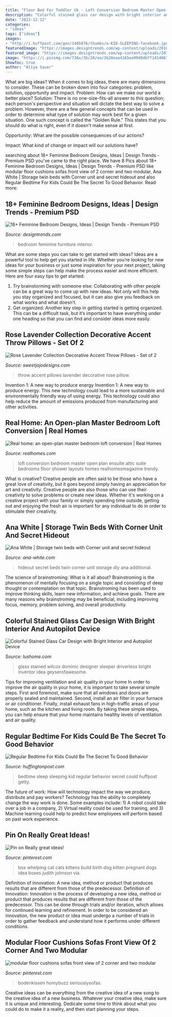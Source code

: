 ```yaml
---
title: "Floor Bed For Toddler Uk - Loft Conversion Bedroom Master Open Plan Ensuite Attic Suite Bedrooms Floor Shower Layouts Homes Realhomesmagazine Trendy"
description: "Colorful stained glass car design with bright interior and autopilot device"
date: "2022-12-12"
categories:
- "ideas"
tags: ["ideas"]
images:
- "http://i.huffpost.com/gen/1405076/thumbs/o-KID-SLEEPING-facebook.jpg"
featuredImage: "https://images.designtrends.com/wp-content/uploads/2016/08/09161945/Feminine-Bedroom-Furniture-Design.jpg"
featured_image: "https://images.designtrends.com/wp-content/uploads/2016/08/09161945/Feminine-Bedroom-Furniture-Design.jpg"
image: "https://i.pinimg.com/736x/3b/28/ea/3b28eaa4165ee0948db7f1414067034f.jpg"
ShowToc: true
author: "Aliya Sauer"
---
```



What are big ideas?
When it comes to big ideas, there are many dimensions to consider. These can be broken down into four categories: problem, solution, opportunity and impact. 
Problem: How can we make our world a better place? 
Solution: There is no one-size-fits-all answer to this question; each person's perspective and situation will dictate the best way to solve a problem. However, there are a few general concepts that can be used in order to determine what type of solution may work best for a given situation. One such concept is called the "Golden Rule." This states that you should do what is right, even if it doesn't make sense at first. 

Opportunity: What are the possible consequences of our actions? 

Impact: What kind of change or impact will our solutions have?

	

		
searching about 18+ Feminine Bedroom Designs, Ideas | Design Trends - Premium PSD you've came to the right place. We have 8 Pics about 18+ Feminine Bedroom Designs, Ideas | Design Trends - Premium PSD like modular floor cushions sofas front view of 2 corner and two modular, Ana White | Storage twin beds with Corner unit and secret hideout and also Regular Bedtime For Kids Could Be The Secret To Good Behavior. Read more:
		
    
## 18+ Feminine Bedroom Designs, Ideas | Design Trends - Premium PSD

<img loading=lazy src="https://images.designtrends.com/wp-content/uploads/2016/08/09161945/Feminine-Bedroom-Furniture-Design.jpg" onerror="this.onerror=null;this.src='https://tse2.mm.bing.net/th?id=OIP.1jvmYNhgJmI3Lv2D4wcjAgHaE6&amp;pid=15.1';" alt="18+ Feminine Bedroom Designs, Ideas | Design Trends - Premium PSD">

_Source: designtrends.com_

>bedroom feminine furniture interior. 

	

What are some steps you can take to get started with ideas?
Ideas are a powerful tool to help get you started in life. Whether you’re looking for new ideas for your business or just some inspiration for your next project, taking some simple steps can help make the process easier and more efficient. Here are four easy tips to get started: 
1. Try brainstorming with someone else: Collaborating with other people can be a great way to come up with new ideas. Not only will this help you stay organized and focused, but it can also give you feedback on what works and what doesn’t. 
2. Get organized: Another key step in getting started is getting organized. This can be a difficult task, but it’s important to have everything under one heading so that you can find and consider ideas more easily. 

    
## Rose Lavender Collection Decorative Accent Throw Pillows - Set Of 2

<img loading=lazy src="https://s.yimg.com/aah/yhst-134886229247857/rose-lavender-collection-decorative-accent-throw-pillows-set-of-2-12.jpg" onerror="this.onerror=null;this.src='https://tse2.mm.bing.net/th?id=OIP.GXOcrE6hmBTzF4LIxDOuSAHaHa&amp;pid=15.1';" alt="Rose Lavender Collection Decorative Accent Throw Pillows - Set of 2">

_Source: sweetjojodesigns.com_

>throw accent pillows lavender decorative rose pillow. 

	

Invention 1: A new way to produce energy
Invention 1: A new way to produce energy. This new technology could lead to a more sustainable and environmentally friendly way of using energy. This technology could also help reduce the amount of emissions produced from manufacturing and other activities.

    
## Real Home: An Open-plan Master Bedroom Loft Conversion | Real Homes

<img loading=lazy src="https://cdn.mos.cms.futurecdn.net/bxjVKziwVqhCNVVaMLdyNL-1200-80.jpg" onerror="this.onerror=null;this.src='https://tse3.mm.bing.net/th?id=OIP.N6zm9PRxbk4ckcOeisbvGAHaE7&amp;pid=15.1';" alt="Real home: an open-plan master bedroom loft conversion | Real Homes">

_Source: realhomes.com_

>loft conversion bedroom master open plan ensuite attic suite bedrooms floor shower layouts homes realhomesmagazine trendy. 

	

What is creative?
Creative people are often said to be those who have a great love of creativity, but it goes beyond simply having an appreciation for art and creativity. Creative people are also those who can use their creativity to solve problems or create new ideas. Whether it's working on a creative project with your family or simply spending time outside, getting out and enjoying the fresh air is important for any individual to do in order to stimulate their creativity.

    
## Ana White | Storage Twin Beds With Corner Unit And Secret Hideout

<img loading=lazy src="http://www.ana-white.com/sites/default/files/IMG_9668.jpg" onerror="this.onerror=null;this.src='https://tse3.mm.bing.net/th?id=OIP.1cn3qV8WzceeVndOE9FFyQHaJ4&amp;pid=15.1';" alt="Ana White | Storage twin beds with Corner unit and secret hideout">

_Source: ana-white.com_

>hideout secret beds twin corner unit storage diy ana additional. 

	

The science of brainstroming: What is it all about?
Brainstroming is the phenomenon of mentally focusing on a single topic and consisting of deep thought or contemplation on that topic. Brainstroming has been used to improve thinking skills, learn new information, and achieve goals. There are many reasons why brainstroming may be beneficial, including improving focus, memory, problem solving, and overall productivity.

    
## Colorful Stained Glass Car Design With Bright Interior And Autopilot Device

<img loading=lazy src="https://www.lushome.com/wp-content/uploads/2014/09/stained-glass-driverless-sleeper-car-design-idea-2.jpg" onerror="this.onerror=null;this.src='https://tse4.mm.bing.net/th?id=OIP.tBK_YkQ9-5tVotCgYGb2dAHaFc&amp;pid=15.1';" alt="Colorful Stained Glass Car Design with Bright Interior and Autopilot Device">

_Source: lushome.com_

>glass stained wilcox dominic designer sleeper driverless bright inventor idea geyserofawesome. 

	

Tips for improving ventilation and air quality in your home
In order to improve the air quality in your home, it is important to take several simple steps. First and foremost, make sure that all windows and doors are properly sealed and maintained. Second, install an air filter in your furnace or air conditioner. Finally, install exhaust fans in high-traffic areas of your home, such as the kitchen and living room. By taking these simple steps, you can help ensure that your home maintains healthy levels of ventilation and air quality.

    
## Regular Bedtime For Kids Could Be The Secret To Good Behavior

<img loading=lazy src="http://i.huffpost.com/gen/1405076/thumbs/o-KID-SLEEPING-facebook.jpg" onerror="this.onerror=null;this.src='https://tse4.mm.bing.net/th?id=OIP.QCbB5AIMa-VDbR8KUx-8DQHaDt&amp;pid=15.1';" alt="Regular Bedtime For Kids Could Be The Secret To Good Behavior">

_Source: huffingtonpost.com_

>bedtime sleep sleeping kid regular behavior secret could huffpost getty. 

	

The future of work: How will technology impact the way we produce, distribute and pay workers?
Technology has the ability to completely change the way work is done. Some examples include: 1) A robot could take over a job in a company, 2) Virtual reality could be used for training, and 3) Machine learning could help to predict how employees will perform based on past work experience.

    
## Pin On Really Great Ideas!

<img loading=lazy src="https://i.pinimg.com/736x/fe/db/a9/fedba9a03fa2e3961b58d88c8188ffe5--whelping-box-cat-room.jpg" onerror="this.onerror=null;this.src='https://tse2.mm.bing.net/th?id=OIP.wDlFei1S0bMqXU1KiMDSvQHaJ4&amp;pid=15.1';" alt="Pin on Really great ideas!">

_Source: pinterest.com_

>box whelping cat cats kittens build birth dog kitten pregnant dogs idea boxes judith johnson via. 

	

Definition of innovation: A new idea, method or product that produces results that are different from those of the predecessor.
Definition of Innovation: 
Innovation is the process of developing a new idea, method or product that produces results that are different from those of the predecessor. This can be done through trials and/or iteration, which allows for continued learning and refinement. In order to be considered an innovation, the new product or idea must undergo a number of trials in order to gather feedback and understand how it performs under different conditions.

    
## Modular Floor Cushions Sofas Front View Of 2 Corner And Two Modular

<img loading=lazy src="https://i.pinimg.com/736x/3b/28/ea/3b28eaa4165ee0948db7f1414067034f.jpg" onerror="this.onerror=null;this.src='https://tse1.mm.bing.net/th?id=OIP.AnlNF9rI5-Cp5OJBrtIs8wHaJ3&amp;pid=15.1';" alt="modular floor cushions sofas front view of 2 corner and two modular">

_Source: pinterest.com_

>bodenkissen homybuzz seriouslysofas. 

	

Creative ideas can be everything from the creative idea of a new song to the creative idea of a new business. Whatever your creative idea, make sure it is unique and interesting. Dedicate some time to think about what you could do to make it a reality, and then start planning your steps.

